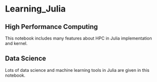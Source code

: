 # Learning_Julia



## High Performance Computing

This notebook includes many features about HPC in Julia implementation and kernel.



## Data Science

Lots of data science and machine learning tools in Julia are given in this notebook.